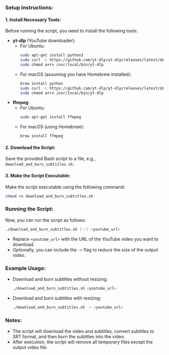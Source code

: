 ### Setup Instructions:

#### 1. Install Necessary Tools:

Before running the script, you need to install the following tools:

- **yt-dlp** (YouTube downloader):
  - For Ubuntu:
    ```bash
    sudo apt-get install python3
    sudo curl -L https://github.com/yt-dlp/yt-dlp/releases/latest/download/yt-dlp -o /usr/local/bin/yt-dlp
    sudo chmod a+rx /usr/local/bin/yt-dlp
    ```
  - For macOS (assuming you have Homebrew installed):
    ```bash
    brew install python
    sudo curl -L https://github.com/yt-dlp/yt-dlp/releases/latest/download/yt-dlp -o /usr/local/bin/yt-dlp
    sudo chmod a+rx /usr/local/bin/yt-dlp
    ```
- **ffmpeg**:
  - For Ubuntu:
    ```bash
    sudo apt-get install ffmpeg
    ```
  - For macOS (using Homebrew):
    ```bash
    brew install ffmpeg
    ```

#### 2. Download the Script:

Save the provided Bash script to a file, e.g., `download_and_burn_subtitles.sh`.

#### 3. Make the Script Executable:

Make the script executable using the following command:
```bash
chmod +x download_and_burn_subtitles.sh
```

### Running the Script:

Now, you can run the script as follows:

```bash
./download_and_burn_subtitles.sh [-r] <youtube_url>
```

- Replace `<youtube_url>` with the URL of the YouTube video you want to download.
- Optionally, you can include the `-r` flag to reduce the size of the output video.

### Example Usage:

- Download and burn subtitles without resizing:
  ```bash
  ./download_and_burn_subtitles.sh <youtube_url>
  ```

- Download and burn subtitles with resizing:
  ```bash
  ./download_and_burn_subtitles.sh -r <youtube_url>
  ```

### Notes:

- The script will download the video and subtitles, convert subtitles to SRT format, and then burn the subtitles into the video.
- After execution, the script will remove all temporary files except the output video file.
